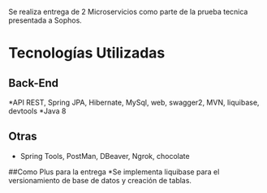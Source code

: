 Se realiza entrega de 2 Microservicios como parte de la prueba tecnica presentada a Sophos.

# Tecnologías Utilizadas
## Back-End
*API REST, Spring JPA, Hibernate, MySql, web, swagger2, MVN, liquibase, devtools
*Java 8
## Otras
* Spring Tools, PostMan, DBeaver, Ngrok, chocolate


##Como Plus para la entrega 
*Se implementa liquibase para el versionamiento de base de datos y creación de tablas.